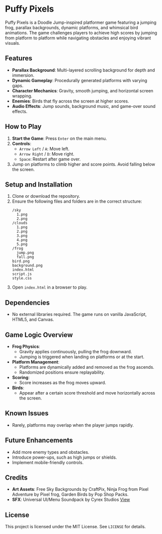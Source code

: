 # Puffy Pixels

Puffy Pixels is a Doodle Jump-inspired platformer game featuring a jumping frog, parallax backgrounds, dynamic platforms, and whimsical bird animations. The game challenges players to achieve high scores by jumping from platform to platform while navigating obstacles and enjoying vibrant visuals.

## Features

- **Parallax Background**: Multi-layered scrolling background for depth and immersion.
- **Dynamic Gameplay**: Procedurally generated platforms with varying gaps.
- **Character Mechanics**: Gravity, smooth jumping, and horizontal screen wrapping.
- **Enemies**: Birds that fly across the screen at higher scores.
- **Audio Effects**: Jump sounds, background music, and game-over sound effects.

## How to Play

1. **Start the Game**: Press `Enter` on the main menu.
2. **Controls**:
   - `Arrow Left` / `A`: Move left.
   - `Arrow Right` / `D`: Move right.
   - `Space`: Restart after game over.
3. Jump on platforms to climb higher and score points. Avoid falling below the screen.

## Setup and Installation

1. Clone or download the repository.
2. Ensure the following files and folders are in the correct structure:
   ```
   /sky
     1.png
     2.png
   /clouds
     1.png
     2.png
     3.png
     4.png
     5.png
   /frog
     jump.png
     fall.png
   bird.png
   background.png
   index.html
   script.js
   style.css
   ```
3. Open `index.html` in a browser to play.

## Dependencies

- No external libraries required. The game runs on vanilla JavaScript, HTML5, and Canvas.

## Game Logic Overview

- **Frog Physics**:
  - Gravity applies continuously, pulling the frog downward.
  - Jumping is triggered when landing on platforms or at the start.
- **Platform Management**:
  - Platforms are dynamically added and removed as the frog ascends.
  - Randomized positions ensure replayability.
- **Scoring**:
  - Score increases as the frog moves upward.
- **Birds**:
  - Appear after a certain score threshold and move horizontally across the screen.

## Known Issues

- Rarely, platforms may overlap when the player jumps rapidly.

## Future Enhancements

- Add more enemy types and obstacles.
- Introduce power-ups, such as high jumps or shields.
- Implement mobile-friendly controls.

## Credits

- **Art Assets**: Free Sky Backgrounds by CraftPix, Ninja Frog from Pixel Adventure by Pixel frog, Garden Birds by Pop Shop Packs.
- **SFX**: Universal UI/Menu Soundpack by Cyrex Studios [View](https://cyrex-studios.itch.io/universal-ui-soundpack)

## License

This project is licensed under the MIT License. See `LICENSE` for details.
